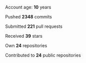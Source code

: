 Account age: **10** years

Pushed **2348** commits

Submitted **221** pull requests

Received **39** stars

Own **24** repositories

Contributed to **24** public repositories

